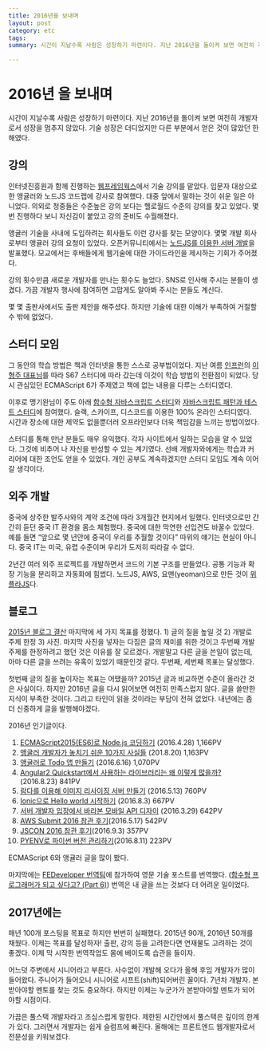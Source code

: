 ```yaml
---
title: 2016년을 보내며
layout: post
category: etc
tags:
summary: 시간이 지날수록 사람은 성장하기 마련이다. 지난 2016년을 돌이켜 보면 여전히 개발자로서 성장을 멈추지 않았다. 기술 성장은 더디었지만 다른 부분에서 얻은 것이 많았던 한 해였다.

---
```


# 2016년 을 보내며

시간이 지날수록 사람은 성장하기 마련이다. 지난 2016년을 돌이켜 보면 여전히 개발자로서 성장을 멈추지 않았다. 기술 성장은 더디었지만 다른 부분에서 얻은 것이 많았던 한 해였다.

## 강의

인터넷진흥원과 함께 진행하는 [웹프레임웍스](http://webframeworks.kr)에서 기술 강의를 맡았다. 입문자 대상으로한 앵귤러와 노드JS 코드랩에 강사로 참여했다. 대중 앞에서 말하는 것이 쉬운 일은 아니었다. 의외로 청중들은 수준높은 강의 보다는 헬로월드 수준의 강의를 찾고 있었다. 몇 번 진행하다 보니 자신감이 붙었고 강의 준비도 수월해졌다.

앵귤러 기술을 사내에 도입하려는 회사들도 이런 강사를 찾는 모양이다. 몇몇 개발 회사로부터 앵귤러 강의 요청이 있었다. 오픈커뮤니티에서는 [노드JS를 이용한 서버 개발](http://open.egovframe.kr/cop/bbs/selectBoardArticle.do?bbsId=BBSMSTR_000000000014&nttId=18774)을 발표했다. 모교에서는  후배들에게 웹기술에 대한 가이드라인을 제시하는 기회가 주어졌다.

강의 횟수만큼 새로운 개발자를 만나는 횟수도 늘었다. SNS로 인사해 주시는 분들이 생겼다. 가끔 개발자 행사에 참여하면 고맙게도 알아봐 주시는 분들도 계신다.

몇 몇 출판사에서도 출판 제안을 해주셨다. 하지만 기술에 대한 이해가 부족하여 거절할 수 밖에 없었다.

## 스터디 모임
그 동안의 학습 방법은 책과 인터넷을 통한 스스로 공부법이었다. 지난 여름 [인프런](https://www.inflearn.com)의 [이형주 대표님](http://www.hodoogwaja.com)를 따라 S67 스터디에 따라 갔는데 이것이 학습 방법의 전환점이 되었다. 당시 관심있던 ECMAScript 6가 주제였고 책에 없는 내용을 다루는 스터디였다.  

이후로 맹기완님이 주도 아래 [함수형 자바스크립트 스터디](https://github.com/projectBS/functionalstudy)와 [자바스크립트 패턴과 테스트 스터디](http://www.yes24.com/24/Goods/33211518?Acode=101)에 참여했다. 슬랙, 스카이프, 디스코드를 이용한 100% 온라인 스터디였다. 시간과 장소에 대한 제약도 없을뿐더러 오프라인보다 더욱 책임감을 느끼는 방법이었다.

스터디를 통해 만난 분들도 매우 유익했다. 각자 사이트에서 일하는 모습을 알 수 있었다. 그것에  비추어 나 자신을 반성할 수 있는 계기였다. 선배 개발자와에게는 학습과 커리어에 대한 조언도 얻을 수 있었다. 개인 공부도 계속하겠지만 스터디 모임도 계속 이어갈 생각이다.

## 외주 개발
중국에 상주한 발주사와의 계약 조건에 따라 3개월간 현지에서 일했다. 인터넷으로만 간간히 듣던 중국 IT 환경을 몸소 체험했다. 중국에 대한 막연한 선입견도 바꿀수 있었다. 예를 들면 “앞으로 몇 년안에 중국이 우리를 추월할 것이다” 따위의 얘기는 현실이 아니다. 중국 IT는 미국, 유렵 수준이며 우리가 도저히 따라갈 수 없다.

2년간 여러 외주 프로젝트를 개발하면서 코드의 기본 구조를 만들었다. 공통 기능과 확장 기능을 분리하고  자동화에 힘썼다. 노드JS, AWS, 요맨(yeoman)으로 만든 것이 [위플라JS](https://github.com/WePlanet/generator-weplajs)다.

## 블로그
[2015년 블로그 결산](/2015-블로그-결산) 마지막에 세 가지 목표를 정했다. 1) 글의 질을 높일 것 2) 개발로 주제 한정  3) 사진. 마지막 사진을 넣자는 다짐은 글의 재미를 위한 것이고 두번째 개발 주제를 한정하려고 했던 것은 이유를 잘 모르겠다. 개발말고 다른 글을 쓴일이 없는데, 아마 다른 글을 쓰려는 유혹이 있었기 때문인것 같다. 두번째, 세번째 목표는 달성했다.

첫번째 글의 질을 높이자는 목표는 어땠을까? 2015년 글과 비교하면 수준이 올라간 것은 사실이다. 하지만 2016년 글을 다시 읽어보면 여전히 만족스럽지 않다. 글을 쓸만한 지식이 부족한 것이다. 그리고 타인이 읽을 것이라는 부담이 전혀 없었다. 내년에는 좀 더 신중하게 글을 발행해야겠다.

2016년 인기글이다.

1. [ECMAScript2015(ES6)로 Node.js 코딩하기](http://blog.jeonghwan.net/2016/04/28/es6.html) (2016.4.28) 1,166PV
2. [앵귤러 개발자가 놓치기 쉬운 10가지 사실들](http://blog.jeonghwan.net/2016/08/20/angular-facts-easy-to-miss.html) (201.8.20) 1,163PV
3. [앵귤러로 Todo 앱 만들기](http://blog.jeonghwan.net/lectures/todomvc-angular/1/) (2016.6.16) 1,070PV
4. [Angular2 Quickstart에서 사용하는 라이브러리는 왜 이렇게 많을까?](http://blog.jeonghwan.net/2016/08/23/about-angular2-quickstart-libraries.html) (2016.8.23) 841PV
5. [람다를 이용해 이미지 리사이징 서버 만들기](http://blog.jeonghwan.net/2016/05/13/image-resizing-with-lambda.html) (2016.5.13) 760PV
6. [Ionic으로 Hello world 시작하기](http://blog.jeonghwan.net/2016/08/03/ionic-hello-world.html) (2016.8.3) 667PV
7. [서버 개발자 입장에서 바라본 모바일 API 디자이](http://blog.jeonghwan.net/2016/03/29/mobile-rest-api.html) (2016.3.29) 642PV
8. [AWS Submit 2016 참관 후기](http://blog.jeonghwan.net/2016/05/17/aws-submit-2016.html)(2016.5.17) 542PV
9. [JSCON 2016 참관 후기](http://blog.jeonghwan.net/2016/09/03/jscon2016.html)(2016.9.3) 357PV
10. [PYENV로 파이썬 버전 관리하기](http://blog.jeonghwan.net/2016/08/11/pyenv.html)(2016.8.11) 223PV

ECMAScript 6와 앵귤러 글을 많이 봤다.

마지막에는 [FEDeveloper 번역팀](https://github.com/FEDevelopers/tech.description/wiki/번역-문서)에 참가하여 영문 기술 포스트를 번역했다. ([함수형 프로그래머가 되고 싶다고? (Part 6)](https://github.com/FEDevelopers/tech.description/wiki/함수형-프로그래머가-되고-싶다고%3F-(Part-6))) 번역은 내 글을 쓰는 것보다 더 어려운 일이었다.

## 2017년에는
매년 100개 포스팅을 목표로 하지만 번번히 실패했다. 2015년 90개, 2016년 50개를 채웠다. 이제는 목표를 달성하자! 출판, 강의 등을 고려한다면 연재물도 고려하는 것이 좋겠다. 이제 막 시작한 번역작업도 몸에 베이도록 습관을 들이자.

어느덧 주변에서 시니어라고 부른다. 사수없이 개발해 오다가 올해 후임 개발자가 많이 들어왔다. 주니어가 들어오니 시니어로 시프트(shift)되어버린 꼴이다. 7년차 개발자. 본받아야할 멘토를 찾는 것도 중요하다. 하지만 이제는 누군가가 본받아야할 멘토가 되어야할 시점이다.

가끔은 풀스택 개발자라고 조심스럽게 말한다. 제한된 시간안에서 풀스택은 깊이의 한계가 있다. 그러면서 개발자는 쉽게 슬럼프에 빠진다. 올해에는 프론트엔드 웹개발자로서 전문성을 키워보겠다.
